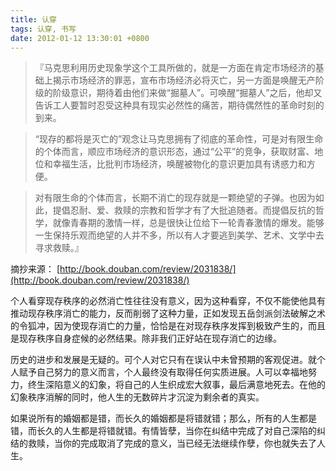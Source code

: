 ```yaml
---
title: 认穿
tags: 认穿, 书写
date: 2012-01-12 13:30:01 +0800
---
```



> 『马克思利用历史现象学这个工具所做的，就是一方面在肯定市场经济的基础上揭示市场经济的罪恶，宣布市场经济必将灭亡，另一方面是唤醒无产阶级的阶级意识，期待着由他们来做“掘墓人”。可唤醒“掘墓人”之后，他却又告诉工人要暂时忍受这种具有现实必然性的痛苦，期待偶然性的革命时刻的到来。

> “现存的都将是灭亡的”观念让马克思拥有了彻底的革命性，可是对有限生命的个体而言，顺应市场经济的意识形态，通过“公平”的竞争，获取财富、地位和幸福生活，比批判市场经济，唤醒被物化的意识更加具有诱惑力和方便。

> 对有限生命的个体而言，长期不消亡的现存就是一颗绝望的子弹。也因为如此，提倡忍耐、爱、救赎的宗教和哲学才有了大批追随者。而提倡反抗的哲学，就像青春期的激情一样，总是很快让位给下一轮青春激情的爆发。能够一生保持乐观而绝望的人并不多，所以有人才要逃到美学、艺术、文学中去寻求救赎。』

摘抄来源： [http://book.douban.com/review/2031838/](http://book.douban.com/review/2031838/)

个人看穿现存秩序的必然消亡性往往没有意义，因为这种看穿，不仅不能使他具有推动现存秩序消亡的能力，反而削弱了这种力量，正如发现五岳剑派剑法破解之术的令狐冲，因为使现存消亡的力量，恰恰是在对现存秩序发挥到极致产生的，而且是现存秩序自身症候的必然结果。除非我们正好站在现存消亡的边缘。

历史的进步和发展是无疑的。可个人对它只有在误认中未曾预期的客观促进。就个人赋予自己努力的意义而言，个人最终没有取得任何实质进展。人可以幸福地努力，终生深陷意义的幻象，将自己的人生织成宏大叙事，最后满意地死去。在他的幻象秩序消解的同时，他人生的无数碎片才沉淀为剩余者的真实。

如果说所有的婚姻都是错，而长久的婚姻都是将错就错；那么，所有的人生都是错，而长久的人生都是将错就错。有情皆孽，当你在纠结中完成了对自己深陷的纠结的救赎，当你的完成取消了完成的意义，当已经无法继续作孽，你也就失去了人生。

